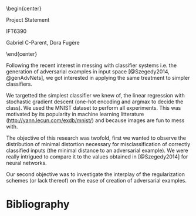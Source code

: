 
\begin{center}

Project Statement

IFT6390  

Gabriel C-Parent, Dora Fugère  

\end{center}

Following the recent interest in messing with classifier systems
i.e. the generation of adversarial examples in input space
[@Szegedy2014, @genAdvNets], we got interested in applying the same treatment to
simpler classifiers.

We targetted the simplest classifier we knew of, the linear regression
with stochastic gradient descent (one-hot encoding and argmax to decide
the class). We used the MNIST dataset to perform all experiments. This
was motivated by its popularity in machine learning litterature
(http://yann.lecun.com/exdb/mnist/) and because images are fun to mess
with.

The objective of this research was twofold, first we wanted to observe
the distribution of minimal distortion necessary for misclassification
of correctly classified inputs (the minimal distance to an adversarial
example). We were really intrigued to compare it to the values obtained
in [@Szegedy2014] for neural networks.

Our second objective was to investigate the interplay of the
regularization schemes (or lack thereof) on the ease of creation of
adversarial examples.


# Bibliography